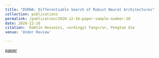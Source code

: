 ```yaml
---
title: "DSRNA: Differentiable Search of Robust Neural Architectures"
collection: publications
permalink: /publication/2020-12-16-paper-sample-number-10
date: 2020-12-16
citation:  Ramtin Hosseini, <u>Xingyi Yang</u>, Pengtao Xie
venue: 'Under Review'

---
```

[paper](https://arxiv.org/abs/2012.06122)
